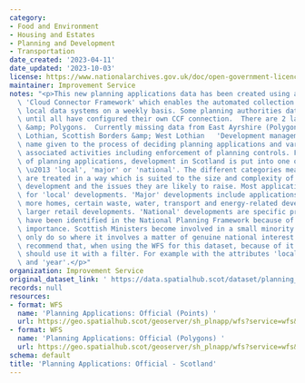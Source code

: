 ```yaml
---
category:
- Food and Environment
- Housing and Estates
- Planning and Development
- Transportation
date_created: '2023-04-11'
date_updated: '2023-10-03'
license: https://www.nationalarchives.gov.uk/doc/open-government-licence/version/3/
maintainer: Improvement Service
notes: "<p>This new planning applications data has been created using a custom built\
  \ 'Cloud Connector Framework' which enables the automated collection of data from\
  \ local data systems on a weekly basis. Some planning authorities data may be missing\
  \ until all have configured their own CCF connection.  There are 2 layers: Points\
  \ &amp; Polygons.  Currently missing data from East Ayrshire (Polygons only), East\
  \ Lothian, Scottish Borders &amp; West Lothian   'Development management' is the\
  \ name given to the process of deciding planning applications and various other\
  \ associated activities including enforcement of planning controls. For the purposes\
  \ of planning applications, development in Scotland is put into one of three categories\
  \ \u2013 'local', 'major' or 'national'. The different categories mean that applications\
  \ are treated in a way which is suited to the size and complexity of the proposed\
  \ development and the issues they are likely to raise. Most applications will be\
  \ for 'local' developments. 'Major' developments include applications for 50 or\
  \ more homes, certain waste, water, transport and energy-related developments, and\
  \ larger retail developments. 'National' developments are specific projects which\
  \ have been identified in the National Planning Framework because of their national\
  \ importance. Scottish Ministers become involved in a small minority of cases, but\
  \ only do so where it involves a matter of genuine national interest.  We strongly\
  \ recommend that, when using the WFS for this dataset, because of it's size you\
  \ should use it with a filter. For example with the attributes 'local_authority'\
  \ and 'year'.</p>"
organization: Improvement Service
original_dataset_link: ' https://data.spatialhub.scot/dataset/planning_applications_official-is'
records: null
resources:
- format: WFS
  name: 'Planning Applications: Official (Points) '
  url: https://geo.spatialhub.scot/geoserver/sh_plnapp/wfs?service=wfs&typeName=sh_plnapp:pub_plnapppnt
- format: WFS
  name: 'Planning Applications: Official (Polygons) '
  url: https://geo.spatialhub.scot/geoserver/sh_plnapp/wfs?service=wfs&typeName=sh_plnapp:pub_plnapppol
schema: default
title: 'Planning Applications: Official - Scotland'
---
```

